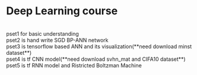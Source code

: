 # Deep Learning course #
<br />
pset1 for basic understanding<br />
pset2 is hand write SGD BP-ANN network<br />
pset3 is tensorflow based ANN and its visualization(**need download minst dataset**)<br />
pset4 is tf CNN model(**need download svhn_mat and CIFA10 dataset**)<br />
pset5 is tf RNN model and Ristricted Boltzman Machine<br />
